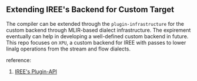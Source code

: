 ## Extending IREE's Backend for Custom Target

The compiler can be extended through the ```plugin-infrastructure``` for the custom backend through MLIR-based dialect infrastructure. The expirement eventually can help in developing a well-defined custom backend in future.
This repo focuses on ```XPU```, a custom backend for IREE with passes to lower linalg operations from the stream and flow dialects.

reference:
1. [IREE's Plugin-API](https://github.com/iree-org/iree/tree/main/samples/compiler_plugins/simple_io_sample)